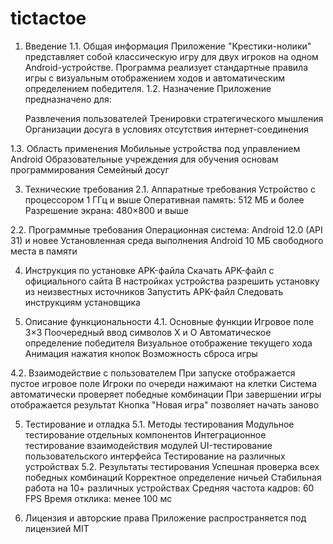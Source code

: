 # tictactoe
1. Введение
   1.1. Общая информация
       Приложение "Крестики-нолики" представляет собой классическую игру для двух игроков на одном Android-устройстве. Программа реализует стандартные правила игры с визуальным отображением ходов и автоматическим определением победителя.
  1.2. Назначение
    Приложение предназначено для:
    
    Развлечения пользователей
    Тренировки стратегического мышления
    Организации досуга в условиях отсутствия интернет-соединения
   
1.3. Область применения
   Мобильные устройства под управлением Android
   Образовательные учреждения для обучения основам программирования
   Семейный досуг

3. Технические требования
  2.1. Аппаратные требования
    Устройство с процессором 1 ГГц и выше
    Оперативная память: 512 МБ и более
    Разрешение экрана: 480×800 и выше
   
  2.2. Программные требования
    Операционная система: Android 12.0 (API 31) и новее
    Установленная среда выполнения Android
    10 МБ свободного места в памяти
   
4. Инструкция по установке APK-файла
  Скачать APK-файл с официального сайта
  В настройках устройства разрешить установку из неизвестных источников
  Запустить APK-файл
  Следовать инструкциям установщика

5. Описание функциональности
  4.1. Основные функции
    Игровое поле 3×3
    Поочередный ввод символов X и O
    Автоматическое определение победителя
    Визуальное отображение текущего хода
    Анимация нажатия кнопок
    Возможность сброса игры
   
  4.2. Взаимодействие с пользователем
    При запуске отображается пустое игровое поле
    Игроки по очереди нажимают на клетки
    Система автоматически проверяет победные комбинации
    При завершении игры отображается результат
    Кнопка "Новая игра" позволяет начать заново

5. Тестирование и отладка
  5.1. Методы тестирования
    Модульное тестирование отдельных компонентов
    Интеграционное тестирование взаимодействия модулей
    UI-тестирование пользовательского интерфейса
    Тестирование на различных устройствах
  5.2. Результаты тестирования
    Успешная проверка всех победных комбинаций
    Корректное определение ничьей
    Стабильная работа на 10+ различных устройствах
    Средняя частота кадров: 60 FPS
    Время отклика: менее 100 мс
   
7. Лицензия и авторские права
  Приложение распространяется под лицензией MIT
